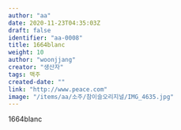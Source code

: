 ```yaml
---
author: "aa"
date: 2020-11-23T04:35:03Z
draft: false
identifier: "aa-0008"
title: 1664blanc
weight: 10
author: "woonjjang"
creator: "생산자"
tags: 맥주
created-date: ""
link: "http://www.peace.com"
image: "/items/aa/소주/참이슬오리지널/IMG_4635.jpg"
---
```


1664blanc